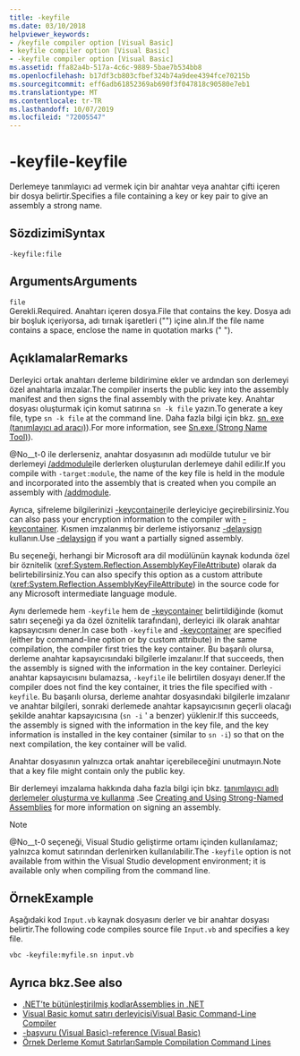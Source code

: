 ```yaml
---
title: -keyfile
ms.date: 03/10/2018
helpviewer_keywords:
- /keyfile compiler option [Visual Basic]
- keyfile compiler option [Visual Basic]
- -keyfile compiler option [Visual Basic]
ms.assetid: ffa82a4b-517a-4c6c-9889-5bae7b534bb8
ms.openlocfilehash: b17df3cb803cfbef324b74a9dee4394fce70215b
ms.sourcegitcommit: eff6adb61852369ab690f3f047818c90580e7eb1
ms.translationtype: MT
ms.contentlocale: tr-TR
ms.lasthandoff: 10/07/2019
ms.locfileid: "72005547"
---
```

# <a name="-keyfile"></a><span data-ttu-id="6da63-102">-keyfile</span><span class="sxs-lookup"><span data-stu-id="6da63-102">-keyfile</span></span>
<span data-ttu-id="6da63-103">Derlemeye tanımlayıcı ad vermek için bir anahtar veya anahtar çifti içeren bir dosya belirtir.</span><span class="sxs-lookup"><span data-stu-id="6da63-103">Specifies a file containing a key or key pair to give an assembly a strong name.</span></span>  
  
## <a name="syntax"></a><span data-ttu-id="6da63-104">Sözdizimi</span><span class="sxs-lookup"><span data-stu-id="6da63-104">Syntax</span></span>  
  
```console 
-keyfile:file  
```  
  
## <a name="arguments"></a><span data-ttu-id="6da63-105">Arguments</span><span class="sxs-lookup"><span data-stu-id="6da63-105">Arguments</span></span>  
 `file`  
 <span data-ttu-id="6da63-106">Gerekli.</span><span class="sxs-lookup"><span data-stu-id="6da63-106">Required.</span></span> <span data-ttu-id="6da63-107">Anahtarı içeren dosya.</span><span class="sxs-lookup"><span data-stu-id="6da63-107">File that contains the key.</span></span> <span data-ttu-id="6da63-108">Dosya adı bir boşluk içeriyorsa, adı tırnak işaretleri ("") içine alın.</span><span class="sxs-lookup"><span data-stu-id="6da63-108">If the file name contains a space, enclose the name in quotation marks (" ").</span></span>  
  
## <a name="remarks"></a><span data-ttu-id="6da63-109">Açıklamalar</span><span class="sxs-lookup"><span data-stu-id="6da63-109">Remarks</span></span>  
 <span data-ttu-id="6da63-110">Derleyici ortak anahtarı derleme bildirimine ekler ve ardından son derlemeyi özel anahtarla imzalar.</span><span class="sxs-lookup"><span data-stu-id="6da63-110">The compiler inserts the public key into the assembly manifest and then signs the final assembly with the private key.</span></span> <span data-ttu-id="6da63-111">Anahtar dosyası oluşturmak için komut satırına `sn -k file` yazın.</span><span class="sxs-lookup"><span data-stu-id="6da63-111">To generate a key file, type `sn -k file` at the command line.</span></span> <span data-ttu-id="6da63-112">Daha fazla bilgi için bkz. [sn. exe (tanımlayıcı ad aracı)](../../../framework/tools/sn-exe-strong-name-tool.md)).</span><span class="sxs-lookup"><span data-stu-id="6da63-112">For more information, see [Sn.exe (Strong Name Tool)](../../../framework/tools/sn-exe-strong-name-tool.md)).</span></span>  
  
 <span data-ttu-id="6da63-113">@No__t-0 ile derlerseniz, anahtar dosyasının adı modülde tutulur ve bir derlemeyi [/addmodule](../../../visual-basic/reference/command-line-compiler/addmodule.md)ile derlerken oluşturulan derlemeye dahil edilir.</span><span class="sxs-lookup"><span data-stu-id="6da63-113">If you compile with `-target:module`, the name of the key file is held in the module and incorporated into the assembly that is created when you compile an assembly with [/addmodule](../../../visual-basic/reference/command-line-compiler/addmodule.md).</span></span>  
  
 <span data-ttu-id="6da63-114">Ayrıca, şifreleme bilgilerinizi [-keycontainer](../../../visual-basic/reference/command-line-compiler/keycontainer.md)ile derleyiciye geçirebilirsiniz.</span><span class="sxs-lookup"><span data-stu-id="6da63-114">You can also pass your encryption information to the compiler with [-keycontainer](../../../visual-basic/reference/command-line-compiler/keycontainer.md).</span></span> <span data-ttu-id="6da63-115">Kısmen imzalanmış bir derleme istiyorsanız [-delaysign](../../../visual-basic/reference/command-line-compiler/delaysign.md) kullanın.</span><span class="sxs-lookup"><span data-stu-id="6da63-115">Use [-delaysign](../../../visual-basic/reference/command-line-compiler/delaysign.md) if you want a partially signed assembly.</span></span>  
  
 <span data-ttu-id="6da63-116">Bu seçeneği, herhangi bir Microsoft ara dil modülünün kaynak kodunda özel bir öznitelik (<xref:System.Reflection.AssemblyKeyFileAttribute>) olarak da belirtebilirsiniz.</span><span class="sxs-lookup"><span data-stu-id="6da63-116">You can also specify this option as a custom attribute (<xref:System.Reflection.AssemblyKeyFileAttribute>) in the source code for any Microsoft intermediate language module.</span></span>  
  
 <span data-ttu-id="6da63-117">Aynı derlemede hem `-keyfile` hem de [-keycontainer](../../../visual-basic/reference/command-line-compiler/keycontainer.md) belirtildiğinde (komut satırı seçeneği ya da özel öznitelik tarafından), derleyici ilk olarak anahtar kapsayıcısını dener.</span><span class="sxs-lookup"><span data-stu-id="6da63-117">In case both `-keyfile` and [-keycontainer](../../../visual-basic/reference/command-line-compiler/keycontainer.md) are specified (either by command-line option or by custom attribute) in the same compilation, the compiler first tries the key container.</span></span> <span data-ttu-id="6da63-118">Bu başarılı olursa, derleme anahtar kapsayıcısındaki bilgilerle imzalanır.</span><span class="sxs-lookup"><span data-stu-id="6da63-118">If that succeeds, then the assembly is signed with the information in the key container.</span></span> <span data-ttu-id="6da63-119">Derleyici anahtar kapsayıcısını bulamazsa, `-keyfile` ile belirtilen dosyayı dener.</span><span class="sxs-lookup"><span data-stu-id="6da63-119">If the compiler does not find the key container, it tries the file specified with `-keyfile`.</span></span> <span data-ttu-id="6da63-120">Bu başarılı olursa, derleme anahtar dosyasındaki bilgilerle imzalanır ve anahtar bilgileri, sonraki derlemede anahtar kapsayıcısının geçerli olacağı şekilde anahtar kapsayıcısına (`sn -i` ' a benzer) yüklenir.</span><span class="sxs-lookup"><span data-stu-id="6da63-120">If this succeeds, the assembly is signed with the information in the key file, and the key information is installed in the key container (similar to `sn -i`) so that on the next compilation, the key container will be valid.</span></span>  
  
 <span data-ttu-id="6da63-121">Anahtar dosyasının yalnızca ortak anahtar içerebileceğini unutmayın.</span><span class="sxs-lookup"><span data-stu-id="6da63-121">Note that a key file might contain only the public key.</span></span>  
  
 <span data-ttu-id="6da63-122">Bir derlemeyi imzalama hakkında daha fazla bilgi için bkz. [tanımlayıcı adlı derlemeler oluşturma ve kullanma](../../../standard/assembly/create-use-strong-named.md) .</span><span class="sxs-lookup"><span data-stu-id="6da63-122">See [Creating and Using Strong-Named Assemblies](../../../standard/assembly/create-use-strong-named.md) for more information on signing an assembly.</span></span>  
  
> [!NOTE]
> <span data-ttu-id="6da63-123">@No__t-0 seçeneği, Visual Studio geliştirme ortamı içinden kullanılamaz; yalnızca komut satırından derlenirken kullanılabilir.</span><span class="sxs-lookup"><span data-stu-id="6da63-123">The `-keyfile` option is not available from within the Visual Studio development environment; it is available only when compiling from the command line.</span></span>  
  
## <a name="example"></a><span data-ttu-id="6da63-124">Örnek</span><span class="sxs-lookup"><span data-stu-id="6da63-124">Example</span></span>  
 <span data-ttu-id="6da63-125">Aşağıdaki kod `Input.vb` kaynak dosyasını derler ve bir anahtar dosyası belirtir.</span><span class="sxs-lookup"><span data-stu-id="6da63-125">The following code compiles source file `Input.vb` and specifies a key file.</span></span>  
  
```console  
vbc -keyfile:myfile.sn input.vb  
```  
  
## <a name="see-also"></a><span data-ttu-id="6da63-126">Ayrıca bkz.</span><span class="sxs-lookup"><span data-stu-id="6da63-126">See also</span></span>

- [<span data-ttu-id="6da63-127">.NET’te bütünleştirilmiş kodlar</span><span class="sxs-lookup"><span data-stu-id="6da63-127">Assemblies in .NET</span></span>](../../../standard/assembly/index.md)
- [<span data-ttu-id="6da63-128">Visual Basic komut satırı derleyicisi</span><span class="sxs-lookup"><span data-stu-id="6da63-128">Visual Basic Command-Line Compiler</span></span>](../../../visual-basic/reference/command-line-compiler/index.md)
- [<span data-ttu-id="6da63-129">-başvuru (Visual Basic)</span><span class="sxs-lookup"><span data-stu-id="6da63-129">-reference (Visual Basic)</span></span>](../../../visual-basic/reference/command-line-compiler/reference.md)
- [<span data-ttu-id="6da63-130">Örnek Derleme Komut Satırları</span><span class="sxs-lookup"><span data-stu-id="6da63-130">Sample Compilation Command Lines</span></span>](../../../visual-basic/reference/command-line-compiler/sample-compilation-command-lines.md)
